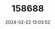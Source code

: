 ---
title: "158688"
category: "Aeshna caerulea"
draft: false
date: 2024-02-22 13:03:52
languages:
  French: ["Aeschne Azurée"]
  Danish: ["Azurblå Mosaikguldsmed"]
  Dutch; Flemish: ["Azuurglazenmaker"]
  Italian: ["Dragone azzurro"]
  Swedish: ["fjällmosaikslända"]
  Norwegian: ["Fjellibelle"]
  Serbian: ["ledeni kraljević"]
  Finnish: ["Pohjanukonkorento"]
  Slovenian: ["šotna deva"]
  German: ["Südliche Mosaikjungfer"]
  English: ["Azure Hawker"]
---